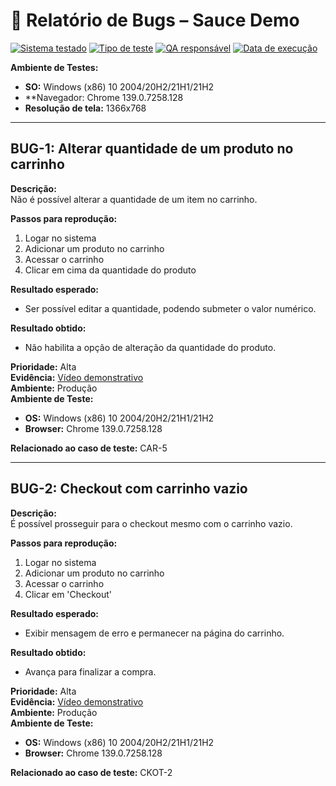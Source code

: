 # 🐞 Relatório de Bugs – Sauce Demo

[![Sistema testado](https://img.shields.io/badge/Sistema-SauceDemo-blue)](https://demo-saas.bugbug.io/)
[![Tipo de teste](https://img.shields.io/badge/Tipo%20de%20teste-Manual-yellow)]()
[![QA responsável](https://img.shields.io/badge/QA-Guilherme%20Lima-orange)]()
[![Data de execução](https://img.shields.io/badge/Data-12%20de%20maio%202025-lightgrey)]()

**Ambiente de Testes:**  
- **SO:** Windows (x86) 10 2004/20H2/21H1/21H2  
- **Navegador: Chrome 139.0.7258.128  
- **Resolução de tela:** 1366x768

---

## BUG-1: Alterar quantidade de um produto no carrinho

**Descrição:**  
Não é possível alterar a quantidade de um item no carrinho.

**Passos para reprodução:**  
1. Logar no sistema  
2. Adicionar um produto no carrinho  
3. Acessar o carrinho  
4. Clicar em cima da quantidade do produto  

**Resultado esperado:**  
- Ser possível editar a quantidade, podendo submeter o valor numérico.

**Resultado obtido:**  
- Não habilita a opção de alteração da quantidade do produto.

**Prioridade:** Alta  
**Evidência:** [Vídeo demonstrativo](https://jam.dev/c/8c3f7b78-5ebd-4d4b-a6d9-a33e33ab9a41)  
**Ambiente:** Produção  
**Ambiente de Teste:**  
- **OS:** Windows (x86) 10 2004/20H2/21H1/21H2  
- **Browser:** Chrome 139.0.7258.128  

**Relacionado ao caso de teste:** CAR-5

---

## BUG-2: Checkout com carrinho vazio

**Descrição:**  
É possível prosseguir para o checkout mesmo com o carrinho vazio.

**Passos para reprodução:**  
1. Logar no sistema  
2. Adicionar um produto no carrinho  
3. Acessar o carrinho  
4. Clicar em 'Checkout'  

**Resultado esperado:**  
- Exibir mensagem de erro e permanecer na página do carrinho.

**Resultado obtido:**  
- Avança para finalizar a compra.

**Prioridade:** Alta  
**Evidência:** [Vídeo demonstrativo](https://jam.dev/c/e53ef170-8641-49e6-a8a2-977fec930246)  
**Ambiente:** Produção  
**Ambiente de Teste:**  
- **OS:** Windows (x86) 10 2004/20H2/21H1/21H2  
- **Browser:** Chrome 139.0.7258.128  

**Relacionado ao caso de teste:** CKOT-2
